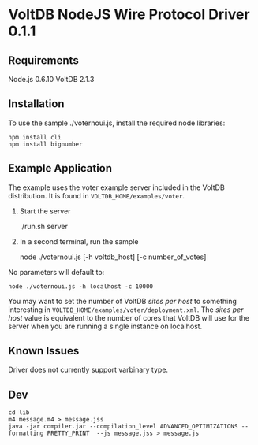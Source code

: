 VoltDB NodeJS Wire Protocol Driver 0.1.1
========================================

Requirements
------------

Node.js 0.6.10
VoltDB 2.1.3


Installation
------------

To use the sample ./voternoui.js, install the required node libraries:

    npm install cli
    npm install bignumber


Example Application
-------------------

The example uses the voter example server included in the VoltDB distribution. It is found in `VOLTDB_HOME/examples/voter`.

1. Start the server 

    ./run.sh server

2. In a second terminal, run the sample

    node ./voternoui.js [-h voltdb_host] [-c number_of_votes]

No parameters will default to:

    node ./voternoui.js -h localhost -c 10000


You may want to set the number of VoltDB *sites per host* to something interesting in `VOLTDB_HOME/examples/voter/deployment.xml`. The 
*sites per host* value is equivalent to the number of cores that VoltDB will use for the server when you are running a single instance on localhost.


Known Issues
------------

Driver does not currently support varbinary type. 


Dev
---
    cd lib
    m4 message.m4 > message.jss
    java -jar compiler.jar --compilation_level ADVANCED_OPTIMIZATIONS --formatting PRETTY_PRINT  --js message.jss > message.js
